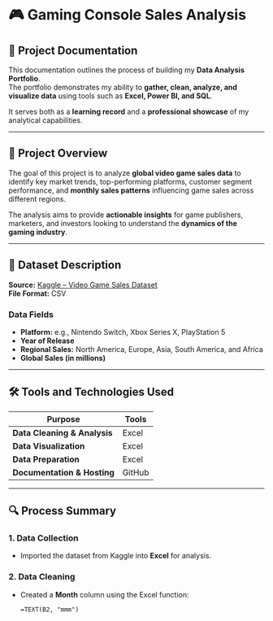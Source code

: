 # 🎮 Gaming Console Sales Analysis

## 📘 Project Documentation

This documentation outlines the process of building my **Data Analysis Portfolio**.  
The portfolio demonstrates my ability to **gather, clean, analyze, and visualize data** using tools such as **Excel, Power BI, and SQL**.  

It serves both as a **learning record** and a **professional showcase** of my analytical capabilities.

---

## 🎯 Project Overview

The goal of this project is to analyze **global video game sales data** to identify key market trends, top-performing platforms, customer segment performance, and **monthly sales patterns** influencing game sales across different regions.

The analysis aims to provide **actionable insights** for game publishers, marketers, and investors looking to understand the **dynamics of the gaming industry**.

---

## 🧾 Dataset Description

**Source:** [Kaggle – Video Game Sales Dataset](https://www.kaggle.com)  
**File Format:** CSV  

### Data Fields
- **Platform:** e.g., Nintendo Switch, Xbox Series X, PlayStation 5  
- **Year of Release**  
- **Regional Sales:** North America, Europe, Asia, South America, and Africa  
- **Global Sales (in millions)**  

---

## 🛠️ Tools and Technologies Used

| Purpose | Tools |
|----------|-------|
| **Data Cleaning & Analysis** | Excel |
| **Data Visualization** | Excel |
| **Data Preparation** | Excel |
| **Documentation & Hosting** | GitHub |

---

## 🔍 Process Summary

### 1. Data Collection
- Imported the dataset from Kaggle into **Excel** for analysis.

### 2. Data Cleaning
- Created a **Month** column using the Excel function:  
  ```excel
  =TEXT(B2, "mmm")
